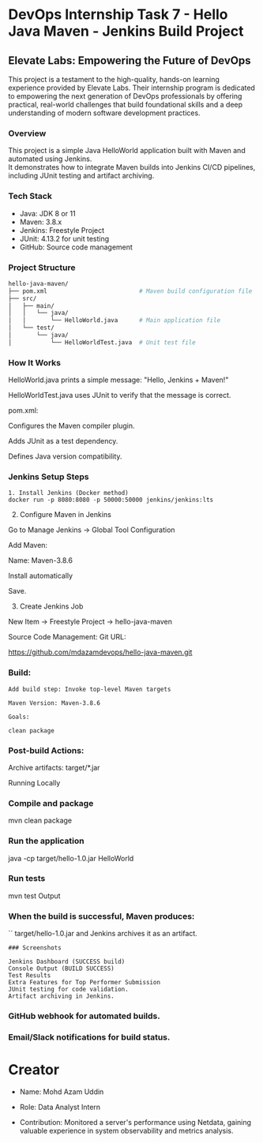 # DevOps Internship Task 7 - Hello Java Maven - Jenkins Build Project

## Elevate Labs: Empowering the Future of DevOps
This project is a testament to the high-quality, hands-on learning experience provided by Elevate Labs. Their internship program is dedicated to empowering the next generation of DevOps professionals by offering practical, real-world challenges that build foundational skills and a deep understanding of modern software development practices.
### Overview
This project is a simple Java HelloWorld application built with Maven and automated using Jenkins.  
It demonstrates how to integrate Maven builds into Jenkins CI/CD pipelines, including JUnit testing and artifact archiving.

### Tech Stack
- Java: JDK 8 or 11
- Maven: 3.8.x
- Jenkins: Freestyle Project
- JUnit: 4.13.2 for unit testing
- GitHub: Source code management

### Project Structure
```bash
hello-java-maven/
├── pom.xml                          # Maven build configuration file
├── src/
│   ├── main/
│   │   └── java/
│   │       └── HelloWorld.java      # Main application file
│   └── test/
│       └── java/
│           └── HelloWorldTest.java  # Unit test file

```

### How It Works

HelloWorld.java prints a simple message:
"Hello, Jenkins + Maven!"

HelloWorldTest.java uses JUnit to verify that the message is correct.

pom.xml:

Configures the Maven compiler plugin.

Adds JUnit as a test dependency.

Defines Java version compatibility.

### Jenkins Setup Steps
```
1. Install Jenkins (Docker method)
docker run -p 8080:8080 -p 50000:50000 jenkins/jenkins:lts
```
2. Configure Maven in Jenkins

Go to Manage Jenkins → Global Tool Configuration

Add Maven:

Name: Maven-3.8.6

Install automatically

Save.

3. Create Jenkins Job

New Item → Freestyle Project → hello-java-maven

Source Code Management: Git URL:

https://github.com/mdazamdevops/hello-java-maven.git


### Build:
```
Add build step: Invoke top-level Maven targets

Maven Version: Maven-3.8.6

Goals:

clean package
```

### Post-build Actions:

Archive artifacts: target/*.jar

Running Locally
### Compile and package

mvn clean package

### Run the application

java -cp target/hello-1.0.jar HelloWorld

### Run tests
mvn test
Output

### When the build is successful, Maven produces:
``
target/hello-1.0.jar
and Jenkins archives it as an artifact.
```
### Screenshots

Jenkins Dashboard (SUCCESS build)
Console Output (BUILD SUCCESS)
Test Results
Extra Features for Top Performer Submission
JUnit testing for code validation.
Artifact archiving in Jenkins.
```
### GitHub webhook for automated builds.

### Email/Slack notifications for build status.

# Creator
* Name: Mohd Azam Uddin

* Role: Data Analyst Intern

* Contribution: Monitored a server's performance using Netdata, gaining valuable experience in system observability and metrics analysis.
